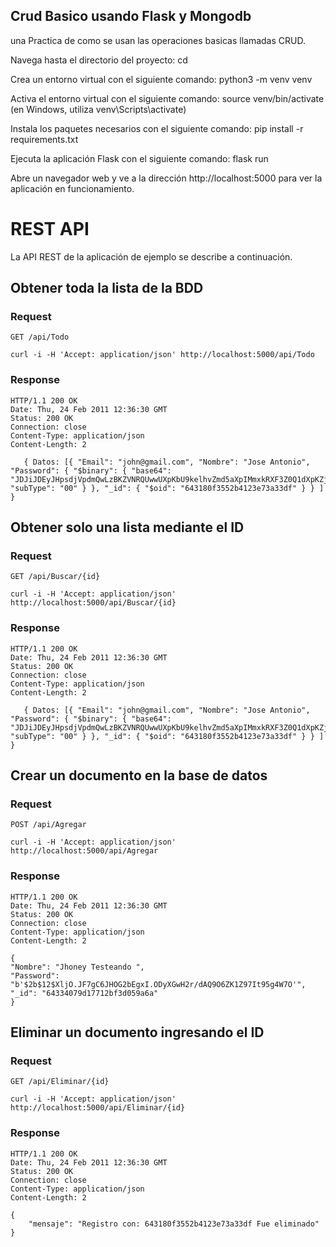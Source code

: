 
## Crud Basico usando Flask y Mongodb

una Practica de como se usan las operaciones basicas llamadas CRUD.

Navega hasta el directorio del proyecto: cd <directorio-NombreDelProyecto>

Crea un entorno virtual con el siguiente comando: python3 -m venv venv

Activa el entorno virtual con el siguiente comando: source venv/bin/activate (en Windows, utiliza venv\Scripts\activate)

Instala los paquetes necesarios con el siguiente comando: pip install -r requirements.txt

Ejecuta la aplicación Flask con el siguiente comando: flask run

Abre un navegador web y ve a la dirección http://localhost:5000 para ver la aplicación en funcionamiento.


# REST API

La API REST de la aplicación de ejemplo se describe a continuación.

## Obtener toda la lista de la BDD

### Request

`GET /api/Todo`

    curl -i -H 'Accept: application/json' http://localhost:5000/api/Todo

### Response

    HTTP/1.1 200 OK
    Date: Thu, 24 Feb 2011 12:36:30 GMT
    Status: 200 OK
    Connection: close
    Content-Type: application/json
    Content-Length: 2

       { Datos: [{ "Email": "john@gmail.com", "Nombre": "Jose Antonio", "Password": { "$binary": { "base64": "JDJiJDEyJHpsdjVpdmQwLzBKZVNRQUwwUXpKbU9kelhvZmd5aXpIMmxkRXF3Z0Q1dXpKZjdQS0Zoem82", "subType": "00" } }, "_id": { "$oid": "643180f3552b4123e73a33df" } } ] }


## Obtener solo una lista mediante el ID

### Request

`GET /api/Buscar/{id}`

    curl -i -H 'Accept: application/json' http://localhost:5000/api/Buscar/{id}
### Response

    HTTP/1.1 200 OK
    Date: Thu, 24 Feb 2011 12:36:30 GMT
    Status: 200 OK
    Connection: close
    Content-Type: application/json
    Content-Length: 2

       { Datos: [{ "Email": "john@gmail.com", "Nombre": "Jose Antonio", "Password": { "$binary": { "base64": "JDJiJDEyJHpsdjVpdmQwLzBKZVNRQUwwUXpKbU9kelhvZmd5aXpIMmxkRXF3Z0Q1dXpKZjdQS0Zoem82", "subType": "00" } }, "_id": { "$oid": "643180f3552b4123e73a33df" } } ] }


## Crear un documento en la base de datos

### Request

`POST /api/Agregar`

    curl -i -H 'Accept: application/json' http://localhost:5000/api/Agregar
### Response

    HTTP/1.1 200 OK
    Date: Thu, 24 Feb 2011 12:36:30 GMT
    Status: 200 OK
    Connection: close
    Content-Type: application/json
    Content-Length: 2

    {
    "Nombre": "Jhoney Testeando ",
    "Password": "b'$2b$12$XljO.JF7gC6JHOG2bEgxI.ODyXGwH2r/dAQ9O6ZK1Z97It95g4W7O'",
    "_id": "64334079d17712bf3d059a6a"
    }


## Eliminar un documento ingresando el ID

### Request

`GET /api/Eliminar/{id}`

    curl -i -H 'Accept: application/json' http://localhost:5000/api/Eliminar/{id}
### Response

    HTTP/1.1 200 OK
    Date: Thu, 24 Feb 2011 12:36:30 GMT
    Status: 200 OK
    Connection: close
    Content-Type: application/json
    Content-Length: 2

    {
        "mensaje": "Registro con: 643180f3552b4123e73a33df Fue eliminado"
    }
